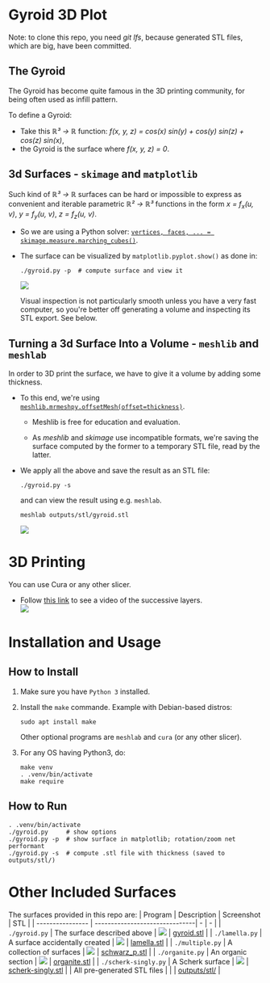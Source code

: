 # Gyroid 3D Plot

Note: to clone this repo, you need _git lfs_, because generated STL files, which are big, have been committed.

## The Gyroid

The Gyroid has become quite famous in the 3D printing community, for being often
used as infill pattern.

To define a Gyroid:

- Take this _ℝ³ → ℝ_ function: _f(x, y, z) = cos(x) sin(y) + cos(y) sin(z) + cos(z) sin(x)_,
- the Gyroid is the surface where _f(x, y, z) = 0_.

## 3d Surfaces - `skimage` and `matplotlib`

Such kind of _ℝ³ → ℝ_ surfaces can be hard or impossible to express as convenient
and iterable parametric _ℝ² → ℝ³_ functions in the form _x = f<sub>x</sub>(u, v)_, _y = f<sub>y</sub>(u, v)_, _z = f<sub>z</sub>(u, v)_.

- So we are using a Python solver:
  [`vertices, faces, ... = skimage.measure.marching_cubes()`](https://scikit-image.org/docs/stable/auto_examples/edges/plot_marching_cubes.html#marching-cubes).

- The surface can be visualized by `matplotlib.pyplot.show()` as done in:

  ```
  ./gyroid.py -p  # compute surface and view it
  ```

  ![](./docs/images/fig-gyroid-mpl.png)

  Visual inspection is not particularly smooth unless you have a very fast
  computer, so you're better off generating a volume and inspecting its STL
  export. See below.

## Turning a 3d Surface Into a Volume - `meshlib` and `meshlab`

In order to 3D print the surface, we have to give it a volume by adding some thickness.

- To this end, we're using
  [`meshlib.mrmeshpy.offsetMesh(offset=thickness)`](https://meshlib.io/feature/precision-mesh-offsetting-with-meshlib/).

  - Meshlib is free for education and evaluation.

  - As _meshlib_ and _skimage_ use incompatible formats, we're saving the
    surface computed by the former to a temporary STL file, read by the latter.

- We apply all the above and save the result as an STL file:

  ```
  ./gyroid.py -s
  ```

  and can view the result using e.g. `meshlab`.

  ```
  meshlab outputs/stl/gyroid.stl
  ```

  ![](./docs/images/fig-gyroid-meshlab.png)

# 3D Printing

You can use Cura or any other slicer.

- Follow [this link](./docs/videos/fig-gyroid-cura.mp4) to see a video of the successive
  layers.  
  ![](./docs/images/fig-gyroid-cura.png)

# Installation and Usage

## How to Install

1. Make sure you have `Python 3` installed.

2. Install the `make` commande. Example with Debian-based distros:

   ```
   sudo apt install make
   ```

   Other optional programs are `meshlab` and `cura` (or any other slicer).

3. For any OS having Python3, do:
   ```
   make venv
   . .venv/bin/activate
   make require
   ```

## How to Run

```
. .venv/bin/activate
./gyroid.py     # show options
./gyroid.py -p  # show surface in matplotlib; rotation/zoom net performant
./gyroid.py -s  # compute .stl file with thickness (saved to outputs/stl/)

```

# Other Included Surfaces

The surfaces provided in this repo are:
| Program | Description | Screenshot | STL |
| ---------------- | -------------------------------| - | - |
| `./gyroid.py` | The surface described above | ![](./docs/images/fig-gyroid.png) | [gyroid.stl](./outputs/stl/gyroid.stl) |
| `./lamella.py` | A surface accidentally created | ![](./docs/images/fig-lamella.png) | [lamella.stl](./outputs/stl/lamella.stl) |
| `./multiple.py` | A collection of surfaces | ![](./docs/images/fig-schwarz_p.png) | [schwarz_p.stl](./outputs/stl/schwarz_p.stl) |
| `./organite.py` | An organic section | ![](./docs/images/fig-organite.png) | [organite.stl](./outputs/stl/organite.stl) |
| `./scherk-singly.py` | A Scherk surface | ![](./docs/images/fig-scherk-singly.png) | [scherk-singly.stl](./outputs/stl/scherk-singly.stl) |
| All pre-generated STL files | | | [outputs/stl/](./outputs/stl/) |
